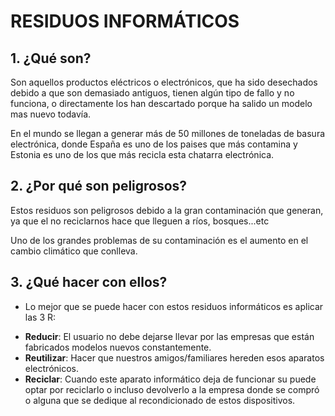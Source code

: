 # RESIDUOS INFORMÁTICOS

## 1. ¿Qué son?
Son aquellos productos eléctricos o electrónicos, que ha sido desechados debido a que son demasiado antiguos, tienen algún tipo de fallo y no funciona, o directamente los han descartado porque ha salido un modelo mas nuevo todavía.

En el mundo se llegan a generar más de 50 millones de toneladas de basura electrónica, donde España es uno de los paises que más contamina y Estonia es uno de los que más recicla esta chatarra electrónica.
## 2. ¿Por qué son peligrosos?
Estos residuos son peligrosos debido a la gran contaminación que generan, ya que el no reciclarnos hace que lleguen a ríos, bosques...etc

Uno de los grandes problemas de su contaminación es el aumento en el cambio climático que conlleva.
## 3. ¿Qué hacer con ellos?
- Lo mejor que se puede hacer con estos residuos informáticos es aplicar las 3 R:
* **Reducir**: El usuario no debe dejarse llevar por las empresas que están fabricados modelos nuevos constantemente.
* **Reutilizar**: Hacer que nuestros amigos/familiares hereden esos aparatos electrónicos.
* **Reciclar**: Cuando este aparato informático deja de funcionar su puede optar por reciclarlo o incluso devolverlo a la empresa donde se compró o alguna que se dedique al recondicionado de estos dispositivos.
